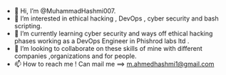 - 👋 Hi, I’m @MuhammadHashmi007.
- 👀 I’m interested in ethical hacking , DevOps , cyber security and bash scripting.
- 🌱 I’m currently learning cyber security and ways off ethical hacking phases working as a DevOps Engineer in Phishrod labs ltd .
- 💞️ I’m looking to collaborate on these skills of mine with different companies ,organizations and for people. 
- 📫 How to reach me ! Can mail me ==> m.ahmedhashmi1@gmail.com

<!---
MuhammadHashmi007/MuhammadHashmi007 is a ✨ special ✨ repository because its `README.md` (this file) appears on your GitHub profile.
You can click the Preview link to take a look at your changes.
--->
